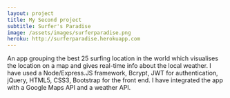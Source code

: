 ```yaml
---
layout: project
title: My Second project
subtitle: Surfer's Paradise
image: /assets/images/surferparadise.png
heroku: http://surferparadise.herokuapp.com
---
```


An app grouping the best 25 surfing location in the world which visualises the location on a map and gives real-time info about the local weather. I have used a Node/Express.JS framework, Bcrypt, JWT for authentication, jQuery, HTML5, CSS3, Bootstrap for the front end. I have integrated the app with a Google Maps API and a weather API.
